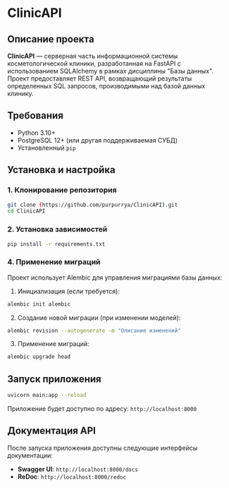 # ClinicAPI

## Описание проекта

**ClinicAPI** — серверная часть информационной системы косметологической клиники, разработанная на FastAPI с использованием SQLAlchemy в рамках дисциплины "Базы данных". Проект предоставляет REST API, возвращающий результаты определенных SQL запросов, производимыми над базой данных клинику.

## Требования

- Python 3.10+
- PostgreSQL 12+ (или другая поддерживаемая СУБД)
- Установленный `pip`

## Установка и настройка

### 1. Клонирование репозитория

```bash
git clone (https://github.com/purpurrya/ClinicAPI).git
cd ClinicAPI
```

### 2. Установка зависимостей

```bash
pip install -r requirements.txt
```

### 4. Применение миграций

Проект использует Alembic для управления миграциями базы данных:

1. Инициализация (если требуется):
```bash
alembic init alembic
```

2. Создание новой миграции (при изменении моделей):
```bash
alembic revision --autogenerate -m "Описание изменений"
```

3. Применение миграций:
```bash
alembic upgrade head
```

## Запуск приложения

```bash
uvicorn main:app --reload
```

Приложение будет доступно по адресу: `http://localhost:8000`

## Документация API

После запуска приложения доступны следующие интерфейсы документации:

- **Swagger UI**: `http://localhost:8000/docs`
- **ReDoc**: `http://localhost:8000/redoc`

